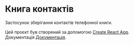 # Книга контактів

Застосунок зберігання контактів телефонної книги.

Цей проєкт був створений за допомогою
[Create React App](https://github.com/facebook/create-react-app). Документація
[Документація](https://facebook.github.io/create-react-app/docs/getting-started).
